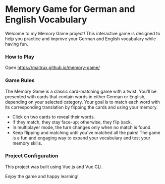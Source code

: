 # Memory Game for German and English Vocabulary

Welcome to my Memory Game project! This interactive game is designed to help you practice and improve your German and English vocabulary while having fun.

### How to Play
Open https://maitrux.github.io/memory-game/

### Game Rules

The Memory Game is a classic card-matching game with a twist. You'll be presented with cards that contain words in either German or English, depending on your selected category. Your goal is to match each word with its corresponding translation by flipping the cards and using your memory.

- Click on two cards to reveal their words.
- If they match, they stay face-up; otherwise, they flip back.
- In multiplayer mode, the turn changes only when no match is found.
- Keep flipping and matching until you've matched all the pairs! The game is a fun and engaging way to expand your vocabulary and test your memory skills.

### Project Configuration
This project was built using Vue.js and Vue CLI.

Enjoy the game and happy learning!
